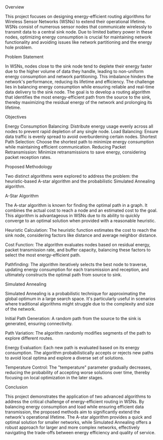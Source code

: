 Overview

This project focuses on designing energy-efficient routing algorithms for Wireless Sensor Networks (WSNs) to extend their operational lifetime. WSNs consist of numerous sensor nodes that communicate wirelessly to transmit data to a central sink node. Due to limited battery power in these nodes, optimizing energy consumption is crucial for maintaining network functionality and avoiding issues like network partitioning and the energy hole problem.

Problem Statement

In WSNs, nodes close to the sink node tend to deplete their energy faster due to the higher volume of data they handle, leading to non-uniform energy consumption and network partitioning. This imbalance hinders the network's performance, reducing its lifetime and efficiency. The challenge lies in balancing energy consumption while ensuring reliable and real-time data delivery to the sink node. The goal is to develop a routing algorithm that identifies the most energy-efficient path from the source to the sink, thereby maximizing the residual energy of the network and prolonging its lifetime.

Objectives

Energy Consumption Balancing: Distribute energy usage evenly across all nodes to prevent rapid depletion of any single node.
Load Balancing: Ensure data traffic is evenly spread to avoid overburdening certain nodes.
Shortest Path Selection: Choose the shortest path to minimize energy consumption while maintaining efficient communication.
Reducing Packet Retransmission: Minimize retransmissions to save energy, considering packet reception rates.

Proposed Methodology

Two distinct algorithms were explored to address the problem: the heuristic-based A-star algorithm and the probabilistic Simulated Annealing algorithm.

A-Star Algorithm

The A-star algorithm is known for finding the optimal path in a graph. It combines the actual cost to reach a node and an estimated cost to the goal. This algorithm is advantageous in WSNs due to its ability to quickly converge to an optimal solution when provided with a reasonable heuristic.

Heuristic Calculation: The heuristic function estimates the cost to reach the sink node, considering factors like distance and average neighbor distance.

Cost Function: The algorithm evaluates nodes based on residual energy, packet transmission rate, and buffer capacity, balancing these factors to select the most energy-efficient path.

Pathfinding: The algorithm iteratively selects the best node to traverse, updating energy consumption for each transmission and reception, and ultimately constructs the optimal path from source to sink.

Simulated Annealing

Simulated Annealing is a probabilistic technique for approximating the global optimum in a large search space. It's particularly useful in scenarios where traditional algorithms might struggle due to the complexity and size of the network.

Initial Path Generation: A random path from the source to the sink is generated, ensuring connectivity.

Path Variation: The algorithm randomly modifies segments of the path to explore different routes.

Energy Evaluation: Each new path is evaluated based on its energy consumption. The algorithm probabilistically accepts or rejects new paths to avoid local optima and explore a diverse set of solutions.

Temperature Control: The "temperature" parameter gradually decreases, reducing the probability of accepting worse solutions over time, thereby focusing on local optimization in the later stages.

Conclusion

This project demonstrates the application of two advanced algorithms to address the critical challenge of energy-efficient routing in WSNs. By balancing energy consumption and load while ensuring efficient data transmission, the proposed methods aim to significantly extend the network's operational lifetime. The A-star algorithm provides a quick and optimal solution for smaller networks, while Simulated Annealing offers a robust approach for larger and more complex networks, effectively navigating the trade-offs between energy efficiency and quality of service.
